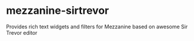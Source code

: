 mezzanine-sirtrevor
===================

Provides rich text widgets and filters for Mezzanine based on awesome Sir Trevor editor

